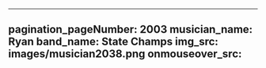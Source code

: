 ------
pagination_pageNumber: 2003
musician_name: Ryan
band_name: State Champs
img_src: images/musician2038.png
onmouseover_src: 
------